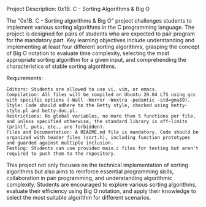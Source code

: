Project Description: 0x1B. C - Sorting Algorithms & Big O

The "0x1B. C - Sorting algorithms & Big O" project challenges students to implement various sorting algorithms in the C programming language. The project is designed for pairs of students who are expected to pair program for the mandatory part. Key learning objectives include understanding and implementing at least four different sorting algorithms, grasping the concept of Big O notation to evaluate time complexity, selecting the most appropriate sorting algorithm for a given input, and comprehending the characteristics of stable sorting algorithms.

Requirements:

    Editors: Students are allowed to use vi, vim, or emacs.
    Compilation: All files will be compiled on Ubuntu 20.04 LTS using gcc with specific options (-Wall -Werror -Wextra -pedantic -std=gnu89).
    Style: Code should adhere to the Betty style, checked using betty-style.pl and betty-doc.pl.
    Restrictions: No global variables, no more than 5 functions per file, and unless specified otherwise, the standard library is off-limits (printf, puts, etc., are forbidden).
    Files and Documentation: A README.md file is mandatory. Code should be organized with header files (sort.h), including function prototypes and guarded against multiple inclusion.
    Testing: Students can use provided main.c files for testing but aren't required to push them to the repository.

This project not only focuses on the technical implementation of sorting algorithms but also aims to reinforce essential programming skills, collaboration in pair programming, and understanding algorithmic complexity. Students are encouraged to explore various sorting algorithms, evaluate their efficiency using Big O notation, and apply their knowledge to select the most suitable algorithm for different scenarios.

